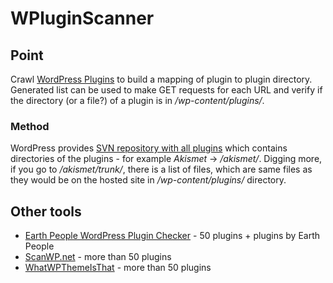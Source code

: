 # WPluginScanner

## Point

Crawl [WordPress Plugins](https://wordpress.org/plugins/) to build a mapping of plugin to plugin directory. Generated list can be used to make GET requests for each URL and verify if the directory (or a file?) of a plugin is in _/wp-content/plugins/_.  

### Method

WordPress provides [SVN repository with all plugins](https://plugins.svn.wordpress.org/) which contains directories of the plugins - for example _Akismet_ -> _/akismet/_. Digging more, if you go to _/akismet/trunk/_, there is a list of files, which are same files as they would be on the hosted site in _/wp-content/plugins/_ directory.

## Other tools

* [Earth People WordPress Plugin Checker](https://wppluginchecker.earthpeople.se/) - 50 plugins + plugins by Earth People
* [ScanWP.net](https://scanwp.net/) - more than 50 plugins
* [WhatWPThemeIsThat](https://whatwpthemeisthat.com/top-plugins.html) - more than 50 plugins
